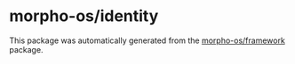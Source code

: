# morpho-os/identity

This package was automatically generated from the [morpho-os/framework](https://github.com/morpho-os/framework) package.